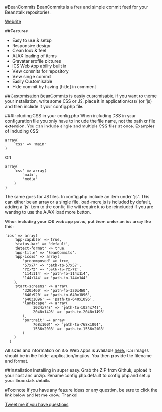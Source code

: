 #BeanCommits
BeanCommits is a free and simple commit feed for your Beanstalk repositories.

[Website](http://beancommits.andrewhathaway.net)

##Features

  - Easy to use & setup
  - Responsive design
  - Clean look & feel
  - AJAX loading of items
  - Gravatar profile pictures
  - iOS Web App ability built in
  - View commits for repository
  - View single commit
  - Easily Customisable
  - Hide commit by having [hide] in comment
  

##Customisation
BeanCommits is easily customisable. If you want to theme your installation, write some CSS or JS, place it in application/css/ (or /js) and then include it your config.php file.

###Including CSS in your config.php
When including CSS in your configuration file you only have to  include the file name, not the path or file extension. You can include single and multiple CSS files at once. Examples of including CSS:
    
    array(
        'css' => 'main'
    )
    
OR
   
    array(
        'css' => array(
            'main',
            'media'
        )
    )

The same goes for JS files. In config.php include an item under 'js'. This can either be an array or a single file. load-more.js is included by default, adding a 'js' item to the config file will require it to be reincluded if you are wanting to use the AJAX load more button.

When including your iOS web app paths, put them under an ios array like this:

    'ios' => array(
        'app-capable' => true,
        'status-bar' => 'default',
        'detect-format' => true,
        'app-title' => 'BeanCommits',
        'app-icons' => array(
            'precomposed' => true,
            '57x57' => 'path-to-57x57',
            '72x72' => 'path-to-72x72',
            '114x114' => 'path-to-114x114',
            '144x144' => 'path-to-144x144'
        ),
        'start-screens' => array(
            '320x460' => 'path-to-320x460',
            '640x920' => 'path-to-640x1096',
            '640x1096' => 'path-to-640x1096',
            'landscape' => array(
                '1024x748' => 'path-to-1024x748',
                '2048x1496' => 'path-to-2048x1496'
            ),
            'portrait' => array(
                '768x1004' => 'path-to-768x1004',
                '1536x2008' => 'path-to-1536x2008'
            )
        )
      )

All sizes and information on iOS Web Apps is available [here.](https://github.com/AndrewHathaway/iOS-Web-App) iOS images should be in the folder application/img/ios. You then provide the filename and format. 
    
##Installation
Installing in super easy. Grab the ZIP from Github, upload it your host and unzip. Rename config.php.default to config.php and setup your Beanstalk details. 

#Footnote
If you have any feature ideas or any question, be sure to click the link below and let me know. Thanks! 

[Tweet me if you have questions](http://twitter.com/andrewhathaway)